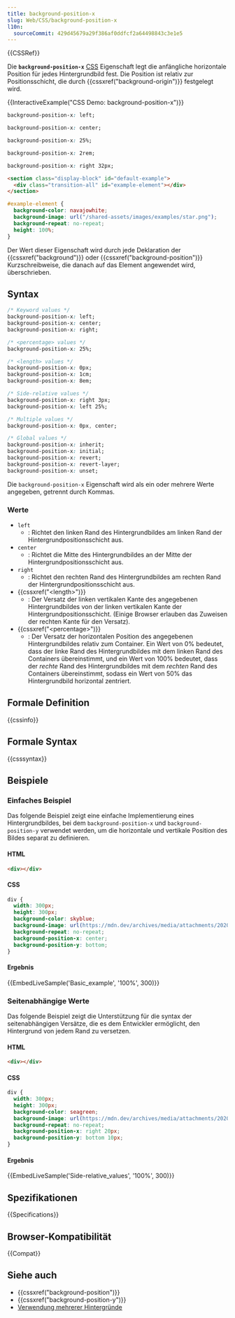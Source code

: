 ```yaml
---
title: background-position-x
slug: Web/CSS/background-position-x
l10n:
  sourceCommit: 429d45679a29f386af0ddfcf2a64498843c3e1e5
---
```


{{CSSRef}}

Die **`background-position-x`** [CSS](/de/docs/Web/CSS) Eigenschaft legt die anfängliche horizontale Position für jedes Hintergrundbild fest. Die Position ist relativ zur Positionsschicht, die durch {{cssxref("background-origin")}} festgelegt wird.

{{InteractiveExample("CSS Demo: background-position-x")}}

```css interactive-example-choice
background-position-x: left;
```

```css interactive-example-choice
background-position-x: center;
```

```css interactive-example-choice
background-position-x: 25%;
```

```css interactive-example-choice
background-position-x: 2rem;
```

```css interactive-example-choice
background-position-x: right 32px;
```

```html interactive-example
<section class="display-block" id="default-example">
  <div class="transition-all" id="example-element"></div>
</section>
```

```css interactive-example
#example-element {
  background-color: navajowhite;
  background-image: url("/shared-assets/images/examples/star.png");
  background-repeat: no-repeat;
  height: 100%;
}
```

<!-- Der Quellcode für dieses interaktive Beispiel ist in einem GitHub-Repository gespeichert. Wenn Sie zum Projekt der interaktiven Beispiele beitragen möchten, klonen Sie bitte https://github.com/mdn/interactive-examples und senden Sie uns einen Pull-Request. -->

Der Wert dieser Eigenschaft wird durch jede Deklaration der {{cssxref("background")}} oder {{cssxref("background-position")}} Kurzschreibweise, die danach auf das Element angewendet wird, überschrieben.

## Syntax

```css
/* Keyword values */
background-position-x: left;
background-position-x: center;
background-position-x: right;

/* <percentage> values */
background-position-x: 25%;

/* <length> values */
background-position-x: 0px;
background-position-x: 1cm;
background-position-x: 8em;

/* Side-relative values */
background-position-x: right 3px;
background-position-x: left 25%;

/* Multiple values */
background-position-x: 0px, center;

/* Global values */
background-position-x: inherit;
background-position-x: initial;
background-position-x: revert;
background-position-x: revert-layer;
background-position-x: unset;
```

Die `background-position-x` Eigenschaft wird als ein oder mehrere Werte angegeben, getrennt durch Kommas.

### Werte

- `left`
  - : Richtet den linken Rand des Hintergrundbildes am linken Rand der Hintergrundpositionsschicht aus.
- `center`
  - : Richtet die Mitte des Hintergrundbildes an der Mitte der Hintergrundpositionsschicht aus.
- `right`
  - : Richtet den rechten Rand des Hintergrundbildes am rechten Rand der Hintergrundpositionsschicht aus.
- {{cssxref("&lt;length&gt;")}}
  - : Der Versatz der linken vertikalen Kante des angegebenen Hintergrundbildes von der linken vertikalen Kante der Hintergrundpositionsschicht. (Einige Browser erlauben das Zuweisen der rechten Kante für den Versatz).
- {{cssxref("&lt;percentage&gt;")}}
  - : Der Versatz der horizontalen Position des angegebenen Hintergrundbildes relativ zum Container. Ein Wert von 0% bedeutet, dass der linke Rand des Hintergrundbildes mit dem linken Rand des Containers übereinstimmt, und ein Wert von 100% bedeutet, dass der _rechte_ Rand des Hintergrundbildes mit dem _rechten_ Rand des Containers übereinstimmt, sodass ein Wert von 50% das Hintergrundbild horizontal zentriert.

## Formale Definition

{{cssinfo}}

## Formale Syntax

{{csssyntax}}

## Beispiele

### Einfaches Beispiel

Das folgende Beispiel zeigt eine einfache Implementierung eines Hintergrundbildes, bei dem `background-position-x` und `background-position-y` verwendet werden, um die horizontale und vertikale Position des Bildes separat zu definieren.

#### HTML

```html
<div></div>
```

#### CSS

```css
div {
  width: 300px;
  height: 300px;
  background-color: skyblue;
  background-image: url(https://mdn.dev/archives/media/attachments/2020/07/29/17350/3b4892b7e820122ac6dd7678891d4507/firefox.png);
  background-repeat: no-repeat;
  background-position-x: center;
  background-position-y: bottom;
}
```

#### Ergebnis

{{EmbedLiveSample('Basic_example', '100%', 300)}}

### Seitenabhängige Werte

Das folgende Beispiel zeigt die Unterstützung für die syntax der seitenabhängigen Versätze, die es dem Entwickler ermöglicht, den Hintergrund von jedem Rand zu versetzen.

#### HTML

```html
<div></div>
```

#### CSS

```css
div {
  width: 300px;
  height: 300px;
  background-color: seagreen;
  background-image: url(https://mdn.dev/archives/media/attachments/2020/07/29/17350/3b4892b7e820122ac6dd7678891d4507/firefox.png);
  background-repeat: no-repeat;
  background-position-x: right 20px;
  background-position-y: bottom 10px;
}
```

#### Ergebnis

{{EmbedLiveSample('Side-relative_values', '100%', 300)}}

## Spezifikationen

{{Specifications}}

## Browser-Kompatibilität

{{Compat}}

## Siehe auch

- {{cssxref("background-position")}}
- {{cssxref("background-position-y")}}
- [Verwendung mehrerer Hintergründe](/de/docs/Web/CSS/CSS_backgrounds_and_borders/Using_multiple_backgrounds)
